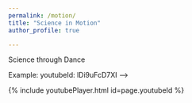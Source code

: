```yaml
---
permalink: /motion/
title: "Science in Motion"
author_profile: true

---
```


Science through Dance 


Example:     youtubeId: lDi9uFcD7XI
-->

{% include youtubePlayer.html id=page.youtubeId %}
